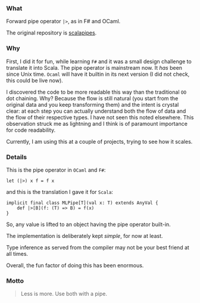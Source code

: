 ### What

Forward pipe operator `|>`, as in F# and OCaml.

The original repository is [scalapipes](https://github.com/loverdos/scalapipes).

### Why
First, I did it for fun, while learning `F#` and it was a small design challenge to translate it into Scala. The pipe operator is mainstream now.  It *has* been since Unix time. `Ocaml` will have it builtin in its next version (I did not check, this could be live now).

I discovered the code to be more readable this way than the traditional `OO` dot chaining. Why? Because the flow is still natural (you start from the original data and you keep transforming them) and the intent is crystal clear: at each step you can actually understand both the flow of data and the flow of their respective types. I have not seen this noted elsewhere. This observation struck me as lightning and I think is of paramount importance for code readability.

Currently, I am using this at a couple of projects, trying to see how it scales.

### Details
This is the pipe operator in `OCaml` and `F#`:

    let (|>) x f = f x

and this is the translation I gave it for `Scala`:

    implicit final class MLPipe[T](val x: T) extends AnyVal {
        def |>[B](f: (T) => B) = f(x)
    }

So, any value is lifted to an object having the pipe operator built-in.

The implementation is deliberately kept *simple*, for now at least.

Type inference as served from the compiler may not be your best friend at all times.

Overall, the fun factor of doing this has been enormous.

### Motto
> Less is more. Use both with a pipe.
